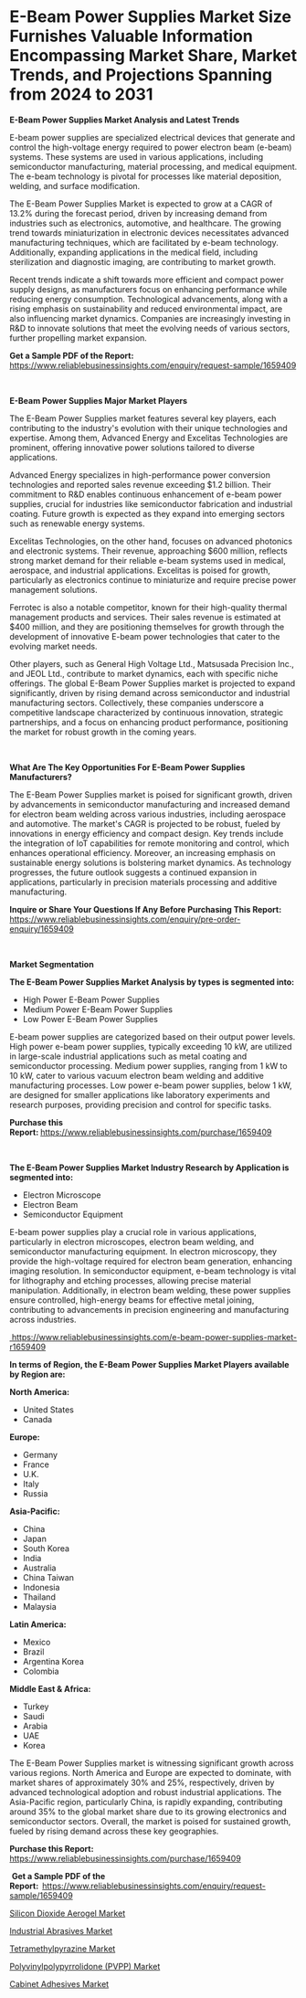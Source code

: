 <p><h1>E-Beam Power Supplies Market Size Furnishes Valuable Information Encompassing Market Share, Market Trends, and Projections Spanning from 2024 to 2031</h1></p><p><strong>E-Beam Power Supplies Market Analysis and Latest Trends</strong></p>
<p><p>E-beam power supplies are specialized electrical devices that generate and control the high-voltage energy required to power electron beam (e-beam) systems. These systems are used in various applications, including semiconductor manufacturing, material processing, and medical equipment. The e-beam technology is pivotal for processes like material deposition, welding, and surface modification.</p><p>The E-Beam Power Supplies Market is expected to grow at a CAGR of 13.2% during the forecast period, driven by increasing demand from industries such as electronics, automotive, and healthcare. The growing trend towards miniaturization in electronic devices necessitates advanced manufacturing techniques, which are facilitated by e-beam technology. Additionally, expanding applications in the medical field, including sterilization and diagnostic imaging, are contributing to market growth.</p><p>Recent trends indicate a shift towards more efficient and compact power supply designs, as manufacturers focus on enhancing performance while reducing energy consumption. Technological advancements, along with a rising emphasis on sustainability and reduced environmental impact, are also influencing market dynamics. Companies are increasingly investing in R&D to innovate solutions that meet the evolving needs of various sectors, further propelling market expansion.</p></p>
<p><strong>Get a Sample PDF of the Report:&nbsp;</strong> <a href="https://www.reliablebusinessinsights.com/enquiry/request-sample/1659409?utm_campaign=116&utm_medium=2&utm_source=Github&utm_content=ia&utm_term=09122024&utm_id=e-beam-power-supplies">https://www.reliablebusinessinsights.com/enquiry/request-sample/1659409</a></p>
<p>&nbsp;</p>
<p><strong>E-Beam Power Supplies Major Market Players</strong></p>
<p><p>The E-Beam Power Supplies market features several key players, each contributing to the industry's evolution with their unique technologies and expertise. Among them, Advanced Energy and Excelitas Technologies are prominent, offering innovative power solutions tailored to diverse applications.</p><p>Advanced Energy specializes in high-performance power conversion technologies and reported sales revenue exceeding $1.2 billion. Their commitment to R&D enables continuous enhancement of e-beam power supplies, crucial for industries like semiconductor fabrication and industrial coating. Future growth is expected as they expand into emerging sectors such as renewable energy systems.</p><p>Excelitas Technologies, on the other hand, focuses on advanced photonics and electronic systems. Their revenue, approaching $600 million, reflects strong market demand for their reliable e-beam systems used in medical, aerospace, and industrial applications. Excelitas is poised for growth, particularly as electronics continue to miniaturize and require precise power management solutions.</p><p>Ferrotec is also a notable competitor, known for their high-quality thermal management products and services. Their sales revenue is estimated at $400 million, and they are positioning themselves for growth through the development of innovative E-beam power technologies that cater to the evolving market needs.</p><p>Other players, such as General High Voltage Ltd., Matsusada Precision Inc., and JEOL Ltd., contribute to market dynamics, each with specific niche offerings. The global E-Beam Power Supplies market is projected to expand significantly, driven by rising demand across semiconductor and industrial manufacturing sectors. Collectively, these companies underscore a competitive landscape characterized by continuous innovation, strategic partnerships, and a focus on enhancing product performance, positioning the market for robust growth in the coming years.</p></p>
<p>&nbsp;</p>
<p><strong>What Are The Key Opportunities For E-Beam Power Supplies Manufacturers?</strong></p>
<p><p>The E-Beam Power Supplies market is poised for significant growth, driven by advancements in semiconductor manufacturing and increased demand for electron beam welding across various industries, including aerospace and automotive. The market's CAGR is projected to be robust, fueled by innovations in energy efficiency and compact design. Key trends include the integration of IoT capabilities for remote monitoring and control, which enhances operational efficiency. Moreover, an increasing emphasis on sustainable energy solutions is bolstering market dynamics. As technology progresses, the future outlook suggests a continued expansion in applications, particularly in precision materials processing and additive manufacturing.</p></p>
<p><strong>Inquire or Share Your Questions If Any Before Purchasing This Report:</strong> <a href="https://www.reliablebusinessinsights.com/enquiry/pre-order-enquiry/1659409?utm_campaign=116&utm_medium=2&utm_source=Github&utm_content=ia&utm_term=09122024&utm_id=e-beam-power-supplies">https://www.reliablebusinessinsights.com/enquiry/pre-order-enquiry/1659409</a></p>
<p>&nbsp;</p>
<p><strong>Market Segmentation</strong></p>
<p><strong>The E-Beam Power Supplies Market Analysis by types is segmented into:</strong></p>
<p><ul><li>High Power E-Beam Power Supplies</li><li>Medium Power E-Beam Power Supplies</li><li>Low Power E-Beam Power Supplies</li></ul></p>
<p><p>E-beam power supplies are categorized based on their output power levels. High power e-beam power supplies, typically exceeding 10 kW, are utilized in large-scale industrial applications such as metal coating and semiconductor processing. Medium power supplies, ranging from 1 kW to 10 kW, cater to various vacuum electron beam welding and additive manufacturing processes. Low power e-beam power supplies, below 1 kW, are designed for smaller applications like laboratory experiments and research purposes, providing precision and control for specific tasks.</p></p>
<p><strong>Purchase this Report:&nbsp;</strong><a href="https://www.reliablebusinessinsights.com/purchase/1659409?utm_campaign=116&utm_medium=2&utm_source=Github&utm_content=ia&utm_term=09122024&utm_id=e-beam-power-supplies">https://www.reliablebusinessinsights.com/purchase/1659409</a></p>
<p>&nbsp;</p>
<p><strong>The E-Beam Power Supplies Market Industry Research by Application is segmented into:</strong></p>
<p><ul><li>Electron Microscope</li><li>Electron Beam</li><li>Semiconductor Equipment</li></ul></p>
<p><p>E-beam power supplies play a crucial role in various applications, particularly in electron microscopes, electron beam welding, and semiconductor manufacturing equipment. In electron microscopy, they provide the high-voltage required for electron beam generation, enhancing imaging resolution. In semiconductor equipment, e-beam technology is vital for lithography and etching processes, allowing precise material manipulation. Additionally, in electron beam welding, these power supplies ensure controlled, high-energy beams for effective metal joining, contributing to advancements in precision engineering and manufacturing across industries.</p></p>
<p><a href="https://www.reliablebusinessinsights.com/e-beam-power-supplies-market-r1659409?utm_campaign=116&utm_medium=2&utm_source=Github&utm_content=ia&utm_term=09122024&utm_id=e-beam-power-supplies">&nbsp;https://www.reliablebusinessinsights.com/e-beam-power-supplies-market-r1659409</a></p>
<p><strong>In terms of Region, the E-Beam Power Supplies Market Players available by Region are:</strong></p>
<p>
    <p> <strong> North America: </strong>
        <ul>
            <li>United States</li>
            <li>Canada</li>
        </ul>
        </p> 
    <p> <strong> Europe: </strong>
        <ul>
            <li>Germany</li>
            <li>France</li>
            <li>U.K.</li>
            <li>Italy</li>
            <li>Russia</li>
        </ul>
        </p> 
    <p> <strong> Asia-Pacific: </strong>
        <ul>
            <li>China</li>
            <li>Japan</li>
            <li>South Korea</li>
            <li>India</li>
            <li>Australia</li>
            <li>China Taiwan</li>
            <li>Indonesia</li>
            <li>Thailand</li>
            <li>Malaysia</li>
        </ul>
        </p> 
    <p> <strong> Latin America: </strong>
        <ul>
            <li>Mexico</li>
            <li>Brazil</li>
            <li>Argentina Korea</li>
            <li>Colombia</li>
        </ul>
        </p> 
    <p> <strong> Middle East & Africa: </strong>
        <ul>
            <li>Turkey</li>
            <li>Saudi</li>
            <li>Arabia</li>
            <li>UAE</li>
            <li>Korea</li>
        </ul>
    </p>
    </p>
<p><p>The E-Beam Power Supplies market is witnessing significant growth across various regions. North America and Europe are expected to dominate, with market shares of approximately 30% and 25%, respectively, driven by advanced technological adoption and robust industrial applications. The Asia-Pacific region, particularly China, is rapidly expanding, contributing around 35% to the global market share due to its growing electronics and semiconductor sectors. Overall, the market is poised for sustained growth, fueled by rising demand across these key geographies.</p></p>
<p><strong>Purchase this Report: </strong><a href="https://www.reliablebusinessinsights.com/purchase/1659409?utm_campaign=116&utm_medium=2&utm_source=Github&utm_content=ia&utm_term=09122024&utm_id=e-beam-power-supplies">https://www.reliablebusinessinsights.com/purchase/1659409</a></p>
<p>&nbsp;<strong>Get a Sample PDF of the Report:&nbsp;&nbsp;</strong><a href="https://www.reliablebusinessinsights.com/enquiry/request-sample/1659409?utm_campaign=116&utm_medium=2&utm_source=Github&utm_content=ia&utm_term=09122024&utm_id=e-beam-power-supplies">https://www.reliablebusinessinsights.com/enquiry/request-sample/1659409</a></p>
<p><strong></strong></p>
<p><p><a href="https://www.linkedin.com/pulse/silicon-dioxide-aerogel-market-size-forecast-anticipated-122-mq46e?utm_campaign=116&utm_medium=2&utm_source=Github&utm_content=ia&utm_term=09122024&utm_id=e-beam-power-supplies">Silicon Dioxide Aerogel Market</a></p><p><a href="https://www.linkedin.com/pulse/industrial-abrasives-market-revenue-insights-144-cagr-growth-forecast-jbyne?utm_campaign=116&utm_medium=2&utm_source=Github&utm_content=ia&utm_term=09122024&utm_id=e-beam-power-supplies">Industrial Abrasives Market</a></p><p><a href="https://www.linkedin.com/pulse/future-growth-revenue-analysis-tetramethylpyrazine-market-48-yee9f?utm_campaign=116&utm_medium=2&utm_source=Github&utm_content=ia&utm_term=09122024&utm_id=e-beam-power-supplies">Tetramethylpyrazine Market</a></p><p><a href="https://github.com/soltihoney74575/Market-Research-Report-List-1/blob/main/polyvinylpolypyrrolidone-pvpp-market.md?utm_campaign=116&utm_medium=2&utm_source=Github&utm_content=ia&utm_term=09122024&utm_id=e-beam-power-supplies">Polyvinylpolypyrrolidone (PVPP) Market</a></p><p><a href="https://www.linkedin.com/pulse/competitive-landscape-cabinet-adhesives-impressive-cagr-8-key-competitors-bntbe?utm_campaign=116&utm_medium=2&utm_source=Github&utm_content=ia&utm_term=09122024&utm_id=e-beam-power-supplies">Cabinet Adhesives Market</a></p></p>